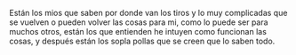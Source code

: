 Están los mios que saben por donde van los tiros y lo muy complicadas que se vuelven o pueden volver las cosas para mi, como lo puede ser para muchos otros, están los que entienden he intuyen como funcionan las cosas, y después están los sopla pollas que se creen que lo saben todo.